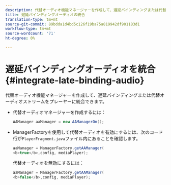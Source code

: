```yaml
---
description: 代替オーディオ機能マネージャーを作成して、遅延バインディングまたは代替オーディオストリームをプレーヤーに統合できます。
title: 遅延バインディングオーディオの統合
translation-type: tm+mt
source-git-commit: 89bdda1d4bd5c126f19ba75a819942df901183d1
workflow-type: tm+mt
source-wordcount: '71'
ht-degree: 0%

---
```



# 遅延バインディングオーディオを統合{#integrate-late-binding-audio}

代替オーディオ機能マネージャーを作成して、遅延バインディングまたは代替オーディオストリームをプレーヤーに統合できます。

* 代替オーディオマネージャーを作成するには：

   ```java
   AAManager aaManager = new AAManagerOn(); 
   ```

* ManagerFactoryを使用して代替オーディオを有効にするには、次のコード行が`PlayerFragment.java`ファイル内にあることを確認します。

   ```java
   aaManager = ManagerFactory.getAAManager( 
   <b>true</b>,config, mediaPlayer);
   ```

   代替オーディオを無効にするには：

   ```java
   aaManager = ManagerFactory.getAAManager( 
   <b>false</b>,config, mediaPlayer);
   ```

